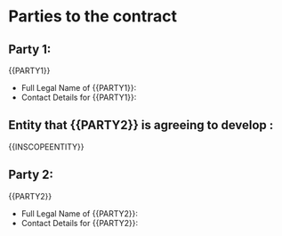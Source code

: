 
# Parties to the contract

## Party 1:

{{PARTY1}} 
- Full Legal Name of {{PARTY1}}:
- Contact Details for {{PARTY1}}:

## Entity that {{PARTY2}} is agreeing to develop :
{{INSCOPEENTITY}}

## Party 2:

{{PARTY2}}

- Full Legal Name of {{PARTY2}}:
- Contact Details for {{PARTY2}}:
